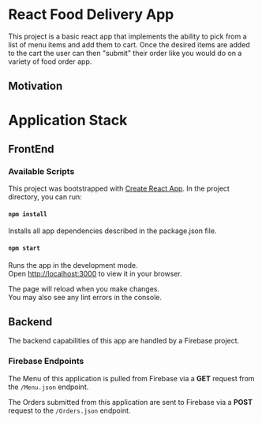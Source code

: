# React Food Delivery App

This project is a basic react app that implements the ability to pick from a list of menu items and add them to cart.
Once the desired items are added to the cart the user can then "submit" their order like you would do on a variety of
food order app.

## Motivation

# Application Stack
## FrontEnd

### Available Scripts
This project was bootstrapped with [Create React App](https://github.com/facebook/create-react-app).
In the project directory, you can run:

#### `npm install`

Installs all app dependencies described in the package.json file.

#### `npm start`

Runs the app in the development mode.\
Open [http://localhost:3000](http://localhost:3000) to view it in your browser.

The page will reload when you make changes.\
You may also see any lint errors in the console.

## Backend
The backend capabilities of this app are handled by a Firebase project.

### Firebase Endpoints
The Menu of this application is pulled from Firebase via a **GET** request from the `/Menu.json` endpoint.

The Orders submitted from this application are sent to Firebase via a **POST** request to the `/Orders.json` endpoint.
